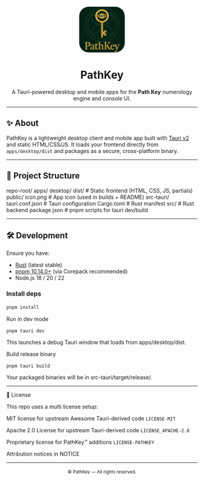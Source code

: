<p align="center">
  <img src="./public/icon.png" alt="PathKey Icon" width="120" style="border-radius:25px;" />
</p>

<h1 align="center">PathKey</h1>

<p align="center">
  A Tauri-powered desktop and mobile apps for the <strong>Path Key</strong> numerology engine and console UI.
</p>

---

## ✨ About

PathKey is a lightweight desktop client and mobile app built with [Tauri v2](https://tauri.app) and static HTML/CSS/JS.
It loads your frontend directly from `apps/desktop/dist` and packages as a secure, cross-platform binary.

---

## 📂 Project Structure

repo-root/ apps/ desktop/ dist/           # Static frontend (HTML, CSS, JS, partials) public/ icon.png          # App icon (used in builds + README) src-tauri/ tauri.conf.json   # Tauri configuration Cargo.toml        # Rust manifest src/              # Rust backend package.json        # pnpm scripts for tauri dev/build

---

## 🛠️ Development

Ensure you have:

- [Rust](https://www.rust-lang.org/tools/install) (latest stable)
- [pnpm 10.14.0+](https://pnpm.io) (via Corepack recommended)
- Node.js 18 / 20 / 22

### Install deps

```bash
pnpm install
```
Run in dev mode
```
pnpm tauri dev
```
This launches a debug Tauri window that loads from apps/desktop/dist.

Build release binary
```
pnpm tauri build
```
Your packaged binaries will be in src-tauri/target/release/.


---

📜 License

This repo uses a multi license setup:

MIT license for upstream Awesome Tauri-derived code `LICENSE-MIT`

Apache 2.0 License for upstream Tauri-derived code `LICENSE_APACHE-2.0`

Proprietary license for PathKey™ additions `LICENSE-PATHKEY`

Attribution notices in NOTICE



---

<p align="center">
  <small>© PathKey — All rights reserved.</small>
</p>
